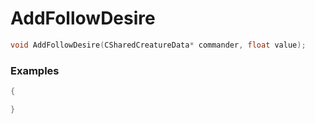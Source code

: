 # AddFollowDesire

```cpp - C++
void AddFollowDesire(CSharedCreatureData* commander, float value);
```

### Examples
```cpp - C++
{

}
```